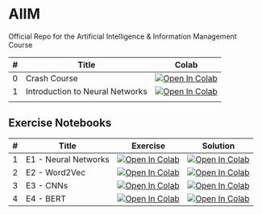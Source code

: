 # AIIM
Official Repo for the Artificial Intelligence &amp; Information Management Course


| #  | Title          | Colab    |
|----|----------------|----------|
| 0  | Crash Course   |     <a target="_blank" href="https://colab.research.google.com/github/jmelsbach/AIIM/blob/main/notebooks/00-Crash%20Course.ipynb"><img src="https://colab.research.google.com/assets/colab-badge.svg" alt="Open In Colab"/></a>     |
| 1  | Introduction to Neural Networks   |     <a target="_blank" href="https://colab.research.google.com/github/jmelsbach/AIIM/blob/main/notebooks/01-Introduction-to-Neural-Networks-1.ipynb"><img src="https://colab.research.google.com/assets/colab-badge.svg" alt="Open In Colab"/>
</a>    |


## Exercise Notebooks
| #  | Title          | Exercise    | Solution |
|----|----------------|----------|----------|
| 1  | E1 - Neural Networks  |    <a target="_blank" href="https://colab.research.google.com/github/jmelsbach/AIIM/blob/main/notebooks/exercises/E01%20-%20Neural%20Networks.ipynb"><img src="https://colab.research.google.com/assets/colab-badge.svg" alt="Open In Colab"/></a>      | <a target="_blank" href="https://colab.research.google.com/github/jmelsbach/AIIM/blob/main/notebooks/exercises/solutions/E01%20-%20Neural%20Networks.ipynb">   <img src="https://colab.research.google.com/assets/colab-badge.svg" alt="Open In Colab"/> </a>|
| 2  | E2 - Word2Vec  |    <a target="_blank" href="https://colab.research.google.com/github/jmelsbach/AIIM/blob/main/notebooks/exercises/E02%20-%20Word2Vec.ipynb"><img src="https://colab.research.google.com/assets/colab-badge.svg" alt="Open In Colab"/></a>| <a target="_blank" href="https://colab.research.google.com/github/jmelsbach/AIIM/blob/main/notebooks/exercises/solutions/E02%20-%20Word%20Embeddings%20with%20Word2Vec.ipynb">   <img src="https://colab.research.google.com/assets/colab-badge.svg" alt="Open In Colab"/> </a> |
| 3  | E3 - CNNs  |  <a target="_blank" href="https://colab.research.google.com/github/jmelsbach/AIIM/blob/main/notebooks/exercises/E03%20-%20CNNs.ipynb"><img src="https://colab.research.google.com/assets/colab-badge.svg" alt="Open In Colab"/></a>| <a target="_blank" href="https://colab.research.google.com/github/jmelsbach/AIIM/blob/main/notebooks/exercises/solutions/E03%20-%20Convolutional%20Neural%20Networks.ipynb">   <img src="https://colab.research.google.com/assets/colab-badge.svg" alt="Open In Colab"/> </a> |
| 4  | E4 - BERT | <a target="_blank" href="https://colab.research.google.com/github/jmelsbach/AIIM/blob/main/notebooks/exercises/E04%20-%20Classification%20with%20BERT.ipynb">   <img src="https://colab.research.google.com/assets/colab-badge.svg" alt="Open In Colab"/> </a> | <a target="_blank" href="https://colab.research.google.com/github/jmelsbach/AIIM/blob/main/notebooks/exercises/solutions/E04%20-%20Text%20Classification%20with%20BERT.ipynb">   <img src="https://colab.research.google.com/assets/colab-badge.svg" alt="Open In Colab"/> </a> |
